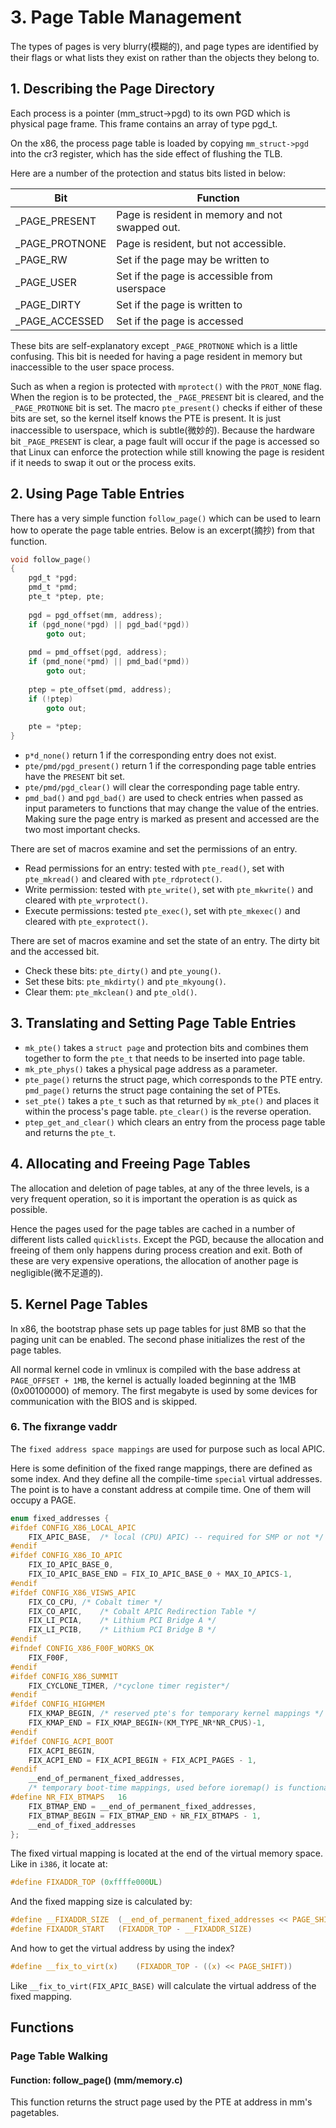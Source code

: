# 3. Page Table Management

The types of pages is very blurry(模糊的), and page types are identified by their flags or what lists they exist on rather than the objects they belong to.

## 1. Describing the Page Directory

Each process is a pointer (mm_struct->pgd) to its own PGD which is physical page frame. This frame contains an array of type pgd_t.

On the x86, the process page table is loaded by copying `mm_struct->pgd` into the cr3 register, which has the side effect of flushing the TLB.

Here are a number of the protection and status bits listed in below:

| Bit            | Function                                        |
| -------------- | ----------------------------------------------- |
| _PAGE_PRESENT  | Page is resident in memory and not swapped out. |
| _PAGE_PROTNONE | Page is resident, but not accessible.           |
| _PAGE_RW       | Set if the page may be written to               |
| _PAGE_USER     | Set if the page is accessible from userspace    |
| _PAGE_DIRTY    | Set if the page is written to                   |
| _PAGE_ACCESSED | Set if the page is accessed                     |

These bits are self-explanatory except `_PAGE_PROTNONE` which is a little confusing. This bit is needed for having a page resident in memory but inaccessible to the user space process.

Such as when a region is protected with `mprotect()` with the `PROT_NONE` flag. When the region is to be protected, the `_PAGE_PRESENT` bit is cleared, and the `_PAGE_PROTNONE` bit is set. The macro `pte_present()` checks if either of these bits are set, so the kernel itself knows the PTE is present. It is just inaccessible to userspace, which is subtle(微妙的). Because the hardware bit `_PAGE_PRESENT` is clear, a page fault will occur if the page is accessed so that Linux can enforce the protection while still knowing the page is resident if it needs to swap it out or the process exits.

## 2. Using Page Table Entries

There has a very simple function `follow_page()` which can be used to learn how to operate the page table entries. Below is an excerpt(摘抄) from that function.

```C
void follow_page()
{
    pgd_t *pgd;
    pmd_t *pmd;
    pte_t *ptep, pte;
    
    pgd = pgd_offset(mm, address);
    if (pgd_none(*pgd) || pgd_bad(*pgd))
        goto out;
    
    pmd = pmd_offset(pgd, address);
    if (pmd_none(*pmd) || pmd_bad(*pmd))
        goto out;
    
    ptep = pte_offset(pmd, address);
    if (!ptep)
        goto out;
    
    pte = *ptep;
}
```

* `p*d_none()` return 1 if the corresponding entry does not exist.
* `pte/pmd/pgd_present()` return 1 if the corresponding page table entries have the `PRESENT` bit set.
* `pte/pmd/pgd_clear()` will clear the corresponding page table entry.
* `pmd_bad()` and `pgd_bad()` are used to check entries when passed as input parameters to functions that may change the value of the entries. Making sure the page entry is marked as present and accessed are the two most important checks.

There are set of macros examine and set the permissions of an entry.

* Read permissions for an entry: tested with `pte_read()`, set with `pte_mkread()` and cleared with `pte_rdprotect()`.
* Write permission: tested with `pte_write()`, set with `pte_mkwrite()` and cleared with `pte_wrprotect()`.
* Execute permissions: tested `pte_exec()`, set with `pte_mkexec()` and cleared with `pte_exprotect()`. 

There are set of macros examine and set the state of an entry. The dirty bit and the accessed bit.

* Check these bits: `pte_dirty()` and `pte_young()`.
* Set these bits: `pte_mkdirty()` and `pte_mkyoung()`.
* Clear them: `pte_mkclean()` and `pte_old()`.

## 3. Translating and Setting Page Table Entries

* `mk_pte()` takes a `struct page` and protection bits and combines them together to form the `pte_t` that needs to be inserted into page table.
* `mk_pte_phys()` takes a physical page address as a parameter.
* `pte_page()` returns the struct page, which corresponds to the PTE entry. `pmd_page()` returns the struct page containing the set of PTEs.
* `set_pte()` takes a `pte_t` such as that returned by `mk_pte()` and places it within the process's page table. `pte_clear()` is the reverse operation.
* `ptep_get_and_clear()` which clears an entry from the process page table and returns the `pte_t`.

## 4. Allocating and Freeing Page Tables

The allocation and deletion of page tables, at any of the three levels, is a very frequent operation, so it is important the operation is as quick as possible.

Hence the pages used for the page tables are cached in a number of different lists called `quicklists`. Except the PGD, because the allocation and freeing of them only happens during process creation and exit. Both of these are very expensive operations, the allocation of another page is negligible(微不足道的).

## 5. Kernel Page Tables

In x86, the bootstrap phase sets up page tables for just 8MB so that the paging unit can be enabled. The second phase initializes the rest of the page tables.

All normal kernel code in vmlinux is compiled with the base address at `PAGE_OFFSET + 1MB`, the kernel is actually loaded beginning at the 1MB (0x00100000) of memory. The first megabyte is used by some devices for communication with the BIOS and is skipped.

### 6. The fixrange vaddr

The `fixed address space mappings` are used for purpose such as local APIC.

Here is some definition of the fixed range mappings, there are defined as some index. And they define all the compile-time `special` virtual addresses. The point is to have a constant address at compile time. One of them will occupy a PAGE.

```C
enum fixed_addresses {
#ifdef CONFIG_X86_LOCAL_APIC
	FIX_APIC_BASE,	/* local (CPU) APIC) -- required for SMP or not */
#endif
#ifdef CONFIG_X86_IO_APIC
	FIX_IO_APIC_BASE_0,
	FIX_IO_APIC_BASE_END = FIX_IO_APIC_BASE_0 + MAX_IO_APICS-1,
#endif
#ifdef CONFIG_X86_VISWS_APIC
	FIX_CO_CPU,	/* Cobalt timer */
	FIX_CO_APIC,	/* Cobalt APIC Redirection Table */
	FIX_LI_PCIA,	/* Lithium PCI Bridge A */
	FIX_LI_PCIB,	/* Lithium PCI Bridge B */
#endif
#ifndef CONFIG_X86_F00F_WORKS_OK
	FIX_F00F,
#endif
#ifdef CONFIG_X86_SUMMIT
	FIX_CYCLONE_TIMER, /*cyclone timer register*/
#endif 
#ifdef CONFIG_HIGHMEM
	FIX_KMAP_BEGIN,	/* reserved pte's for temporary kernel mappings */
	FIX_KMAP_END = FIX_KMAP_BEGIN+(KM_TYPE_NR*NR_CPUS)-1,
#endif
#ifdef CONFIG_ACPI_BOOT
	FIX_ACPI_BEGIN,
	FIX_ACPI_END = FIX_ACPI_BEGIN + FIX_ACPI_PAGES - 1,
#endif
	__end_of_permanent_fixed_addresses,
	/* temporary boot-time mappings, used before ioremap() is functional */
#define NR_FIX_BTMAPS	16
	FIX_BTMAP_END = __end_of_permanent_fixed_addresses,
	FIX_BTMAP_BEGIN = FIX_BTMAP_END + NR_FIX_BTMAPS - 1,
	__end_of_fixed_addresses
};
```

The fixed virtual mapping is located at the end of the virtual memory space. Like in `i386`, it locate at:

```C
#define FIXADDR_TOP	(0xffffe000UL)
```

And the fixed mapping size is calculated by:

```C
#define __FIXADDR_SIZE	(__end_of_permanent_fixed_addresses << PAGE_SHIFT)
#define FIXADDR_START	(FIXADDR_TOP - __FIXADDR_SIZE)
```

And how to get the virtual address by using the index?

```C
#define __fix_to_virt(x)	(FIXADDR_TOP - ((x) << PAGE_SHIFT))
```

Like `__fix_to_virt(FIX_APIC_BASE)` will calculate the virtual address of the fixed mapping.

## Functions

### Page Table Walking

#### Function: follow_page() (mm/memory.c)

This function returns the struct page used by the PTE at address in mm's pagetables.

